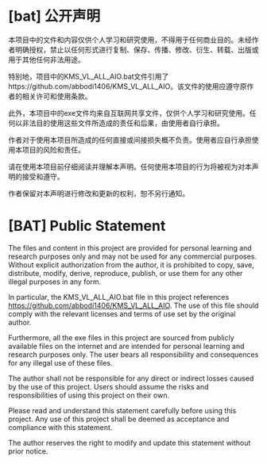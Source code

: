# [bat] 公开声明

本项目中的文件和内容仅供个人学习和研究使用，不得用于任何商业目的。未经作者明确授权，禁止以任何形式进行复制、保存、传播、修改、衍生、转载、出版或用于其他任何非法用途。

特别地，项目中的KMS_VL_ALL_AIO.bat文件引用了https://github.com/abbodi1406/KMS_VL_ALL_AIO。该文件的使用应遵守原作者的相关许可和使用条款。

此外，本项目中的exe文件均来自互联网共享文件，仅供个人学习和研究使用。任何以非法目的使用这些文件所造成的责任和后果，由使用者自行承担。

作者对于使用本项目所造成的任何直接或间接损失概不负责。使用者应自行承担使用本项目的风险和责任。

请在使用本项目前仔细阅读并理解本声明。任何使用本项目的行为将被视为对本声明的接受和遵守。

作者保留对本声明进行修改和更新的权利，恕不另行通知。


# [BAT] Public Statement

The files and content in this project are provided for personal learning and research purposes only and may not be used for any commercial purposes. Without explicit authorization from the author, it is prohibited to copy, save, distribute, modify, derive, reproduce, publish, or use them for any other illegal purposes in any form.

In particular, the KMS_VL_ALL_AIO.bat file in this project references https://github.com/abbodi1406/KMS_VL_ALL_AIO. The use of this file should comply with the relevant licenses and terms of use set by the original author.

Furthermore, all the exe files in this project are sourced from publicly available files on the internet and are intended for personal learning and research purposes only. The user bears all responsibility and consequences for any illegal use of these files.

The author shall not be responsible for any direct or indirect losses caused by the use of this project. Users should assume the risks and responsibilities of using this project on their own.

Please read and understand this statement carefully before using this project. Any use of this project shall be deemed as acceptance and compliance with this statement.

The author reserves the right to modify and update this statement without prior notice.
